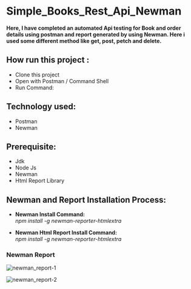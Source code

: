 # Simple_Books_Rest_Api_Newman
<b>Here, I have completed an automated Api testing for Book and order details using postman and report generated by using Newman. Here i used some different method like get, post, petch and delete.</b>

<h2>How run this project :</h2>
<ul>
<li>Clone this project</li>
<li>Open with Postman / Command Shell</li>
<li>Run Command:</li>
</ul>


<h2>Technology used:</h2>
<ul>
<li>Postman</li>
<li>Newman</li>
</ul>

<h2>Prerequisite:</h2>
<ul>
<li>Jdk</li>
<li>Node Js</li>
<li>Newman</li>
<li>Html Report Library</li>
</ul>

<h2>Newman and Report Installation Process:</h2>
<ul>
<li> <b>Newman Install Command: </b></li>
<i>npm install -g newman-reporter-htmlextra</i>
</ul>

<ul>
<li> <b>Newman Html Report Install Command: </b></li>
<i>npm install -g newman-reporter-htmlextra</i>
</ul>

<h3>Newman Report</h3>

![newman_report-1](https://user-images.githubusercontent.com/20767815/231442023-27726071-c92e-49d6-84f1-b2709c0d42a7.png)

![newman_report-2](https://user-images.githubusercontent.com/20767815/231442074-7cb8d23c-2244-4386-aa76-4dd6a1d31d07.png)
